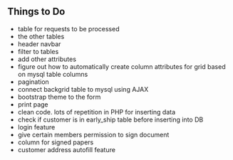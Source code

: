 ## Things to Do

- table for requests to be processed
- the other tables
- header navbar
- filter to tables
- add other attributes
- figure out how to automatically create column attributes for grid based on mysql table columns
- pagination
- connect backgrid table to mysql using AJAX
- bootstrap theme to the form
- print page
- clean code. lots of repetition in PHP for inserting data
- check if customer is in early_ship table before inserting into DB
- login feature
- give certain members permission to sign document
- column for signed papers
- customer address autofill feature
